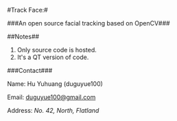 #Track Face:#

###An open source facial tracking based on OpenCV###

##Notes##

1. Only source code is hosted.
2. It's a QT version of code.

###Contact###

Name: Hu Yuhuang (duguyue100)

Email: duguyue100@gmail.com

Address: _No. 42, North, Flatland_
